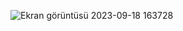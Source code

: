 ![Ekran görüntüsü 2023-09-18 163728](https://github.com/olcayvaro1/brandcolor/assets/76060892/5d93fc1d-7914-4221-abb6-364c0bc534a2)
